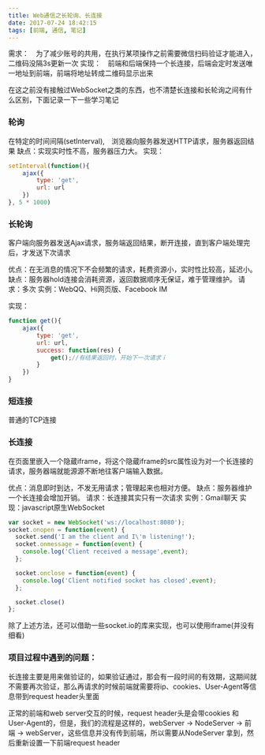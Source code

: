 ```yaml
---
title: Web通信之长轮询、长连接
date: 2017-07-24 18:42:15
tags: [前端, 通信, 笔记]
---
```


需求：　为了减少账号的共用，在执行某项操作之前需要微信扫码验证才能进入，二维码没隔3s更新一次
实现：　前端和后端保持一个长连接，后端会定时发送唯一地址到前端，前端将地址转成二维码显示出来


在这之前没有接触过WebSocket之类的东西，也不清楚长连接和长轮询之间有什么区别，下面记录一下一些学习笔记


### 轮询
在特定的时间间隔(setInterval),　浏览器向服务器发送HTTP请求，服务器返回结果
缺点：实现实时性不高，服务器压力大。
实现：

```javascript
setInterval(function(){
	ajax({
		type: 'get',
		url: url
	})
}, 5 * 1000)
```

### 长轮询
客户端向服务器发送Ajax请求，服务端返回结果，断开连接，直到客户端处理完后，才发送下次请求

优点：在无消息的情况下不会频繁的请求，耗费资源小，实时性比较高，延迟小。
缺点：服务器hold连接会消耗资源，返回数据顺序无保证，难于管理维护。 
请求：多次
实例：WebQQ、Hi网页版、Facebook IM
<!--more-->
实现：

```javascript
function get(){
	ajax({
		type: 'get',
		url: url,
		success: function(res) {
			get();//有结果返回时，开始下一次请求ｉ
		}
	})
}
```

### 短连接
普通的TCP连接

### 长连接
在页面里嵌入一个隐蔵iframe，将这个隐蔵iframe的src属性设为对一个长连接的请求，服务器端就能源源不断地往客户端输入数据。

优点：消息即时到达，不发无用请求；管理起来也相对方便。 
缺点：服务器维护一个长连接会增加开销。 
请求：长连接其实只有一次请求
实例：Gmail聊天
实现：javascript原生WebSocket
```javascript
var socket = new WebSocket('ws://localhost:8080'); 
socket.onopen = function(event) { 
  socket.send('I am the client and I\'m listening!'); 
  socket.onmessage = function(event) { 
    console.log('Client received a message',event); 
  }; 

  socket.onclose = function(event) { 
    console.log('Client notified socket has closed',event); 
  }; 

  socket.close() 
};
```
除了上述方法，还可以借助一些socket.io的库来实现，也可以使用iframe(并没有细看)


### 项目过程中遇到的问题：
长连接主要是用来做验证的，如果验证通过，那会有一段时间的有效期，这期间就不需要再次验证，那么再请求的时候前端就需要将ip、cookies、User-Agent等信息带到request header头里面

正常的前端和web server交互的时候，request header头是会带cookies 和 User-Agent的，但是，我们的流程是这样的，webServer -> NodeServer -> 前端 -> webServer，这些信息并没有传到前端，所以需要从NodeServer 拿到，然后重新设置一下前端request header
